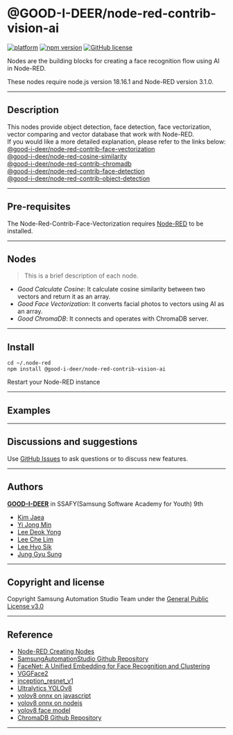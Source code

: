 # @GOOD-I-DEER/node-red-contrib-vision-ai

[![platform](https://img.shields.io/badge/platform-Node--RED-red)](https://nodered.org)
[![npm version](https://badge.fury.io/js/@good-i-deer%2Fnode-red-contrib-vision-ai.svg)](https://badge.fury.io/js/@good-i-deer%2Fnode-red-contrib-vision-ai)
[![GitHub license](https://img.shields.io/github/license/GOOD-I-DEER/node-red-contrib-vision-ai)](https://github.com/GOOD-I-DEER/node-red-contrib-vision-ai/blob/main/LICENSE)

Nodes are the building blocks for creating a face recognition flow using AI in Node-RED.

These nodes require node.js version 18.16.1 and Node-RED version 3.1.0.

<hr>

## Description

This nodes provide object detection, face detection, face vectorization, vector comparing and vector database that work with Node-RED.  
If you would like a more detailed explanation, please refer to the links below:  
[@good-i-deer/node-red-contrib-face-vectorization](https://www.npmjs.com/package/@good-i-deer/node-red-contrib-face-vectorization)  
[@good-i-deer/node-red-cosine-similarity](https://www.npmjs.com/package/@good-i-deer/node-red-contrib-cosine-similarity)  
[@good-i-deer/node-red-contrib-chromadb](https://www.npmjs.com/package/@good-i-deer/node-red-contrib-chromadb)  
[@good-i-deer/node-red-contrib-face-detection](https://www.npmjs.com/package/@good-i-deer/node-red-contrib-face-detection)  
[@good-i-deer/node-red-contrib-object-detection](https://www.npmjs.com/package/@good-i-deer/node-red-contrib-object-detection)

<hr>

## Pre-requisites

The Node-Red-Contrib-Face-Vectorization requires [Node-RED](https://nodered.org) to be installed.

<hr>

## Nodes

> This is a brief description of each node.

- _Good Calculate Cosine_: It calculate cosine similarity between two vectors and return it as an array.
- _Good Face Vectorization_: It converts facial photos to vectors using AI as an array.
- _Good ChromaDB_: It connects and operates with ChromaDB server.

<hr>

## Install

```
cd ~/.node-red
npm install @good-i-deer/node-red-contrib-vision-ai
```

Restart your Node-RED instance

<hr>

## Examples

<hr>

## Discussions and suggestions

Use [GitHub Issues](https://github.com/GOOD-I-DEER/node-red-contrib-vision-ai/issues) to ask questions or to discuss new features.

<hr>

## Authors

[**GOOD-I-DEER**](https://github.com/GOOD-I-DEER) in SSAFY(Samsung Software Academy for Youth) 9th

- [Kim Jaea](https://github.com/kimjaea)
- [Yi Jong Min](https://github.com/chickennight)
- [Lee Deok Yong](https://github.com/Gitgloo)
- [Lee Che Lim](https://github.com/leecr1215)
- [Lee Hyo Sik](https://github.com/hy06ix)
- [Jung Gyu Sung](https://github.com/ramaking)
<hr>

## Copyright and license

Copyright Samsung Automation Studio Team under the [General Public License v3.0](https://www.gnu.org/licenses/gpl-3.0)

<hr>

## Reference

- [Node-RED Creating Nodes](https://nodered.org/docs/creating-nodes/)
- [SamsungAutomationStudio Github Repository](https://github.com/Samsung/SamsungAutomationStudio)
- [FaceNet: A Unified Embedding for Face Recognition and Clustering](https://www.cv-foundation.org/openaccess/content_cvpr_2015/papers/Schroff_FaceNet_A_Unified_2015_CVPR_paper.pdf)
- [VGGFace2](https://paperswithcode.com/dataset/vggface2-1)
- [inception_resnet_v1](https://github.com/timesler/facenet-pytorch/blob/master/models/inception_resnet_v1.py)
- [Ultralytics YOLOv8](https://docs.ultralytics.com/)
- [yolov8 onnx on javascript](https://github.com/AndreyGermanov/yolov8_onnx_javascript)
- [yolov8 onnx on nodejs](https://github.com/AndreyGermanov/yolov8_onnx_nodejs)
- [yolov8 face model](https://github.com/akanametov/yolov8-face/tree/dev#inference)
- [ChromaDB Github Repository](https://github.com/chroma-core/chroma)

<hr>
